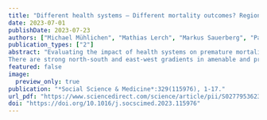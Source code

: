 ```yaml
---
title: "Different health systems – Different mortality outcomes? Regional disparities in avoidable mortality across German-speaking Europe, 1992–2019"
date: 2023-07-01
publishDate: 2023-07-23
authors: ["Michael Mühlichen", "Mathias Lerch", "Markus Sauerberg", "Pavel Grigoriev"]
publication_types: ["2"]
abstract: "Evaluating the impact of health systems on premature mortality across different countries is a very challenging task, as it is hardly possible to disentangle it from the influence of contextual factors such as cultural differences. In this respect, the German-speaking area in Central Europe (Austria, Germany, South Tyrol and large parts of Switzerland) represents a unique ‘natural experiment’ setting: While being exposed to different health policies, they share a similar culture and language. To assess the impact of different health systems on mortality differentials across the German-speaking area, we relied on the concept of avoidable mortality. Based on official mortality statistics, we aggregated causes of death below age 75 that are either 1) amenable to health care or 2) avoidable through primary prevention. We calculated standardised death rates and constructed cause-deleted life tables for 9 Austrian, 96 German, 1 Italian and 5 Swiss regions from 1992 to 2019, harmonised according to the current territorial borders.
There are strong north-south and east-west gradients in amenable and preventable mortality across the studied regions to the advantage of the southwest. However, the Swiss regions still show significantly lower mortality levels than the neighbouring regions in southern Germany. Eliminating avoidable deaths from the life tables reduces spatial inequality in life expectancy in 2017/2019 by 30% for men and 28% for women. The efficiency of health policies in assuring timely and adequate health care and in preventing risk-relevant behaviour has room for improvement in all German regions, especially in the north, west and east, and in eastern Austria as well."
featured: false
image:
  preview_only: true
publication: "*Social Science & Medicine*:329(115976), 1-17."
url_pdf: "https://www.sciencedirect.com/science/article/pii/S0277953623003337"
doi: "https://doi.org/10.1016/j.socscimed.2023.115976"
---
```

